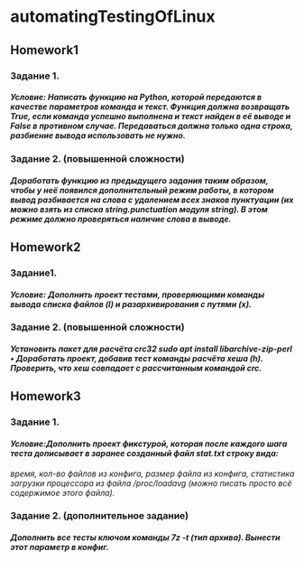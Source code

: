 # automatingTestingOfLinux

## Homework1

### Задание 1.
#### _Условие: Написать функцию на Python, которой передаются в качестве параметров команда и текст. Функция должна возвращать True, если команда успешно выполнена и текст найден в её выводе и False в противном случае. Передаваться должна только одна строка, разбиение вывода использовать не нужно._

### Задание 2. (повышенной сложности)
#### _Доработать функцию из предыдущего задания таким образом, чтобы у неё появился дополнительный режим работы, в котором вывод разбивается на слова с удалением всех знаков пунктуации (их можно взять из списка string.punctuation модуля string). В этом режиме должно проверяться наличие слова в выводе._

## Homework2

### Задание1.
#### _Условие: Дополнить проект тестами, проверяющими команды вывода списка файлов (l) и разархивирования с путями (x)._

### Задание 2. (повышенной сложности)
#### _Установить пакет для расчёта crc32 sudo apt install libarchive-zip-perl • Доработать проект, добавив тест команды расчёта хеша (h). Проверить, что хеш совпадает с рассчитанным командой crc._

## Homework3

### Задание 1.
#### _Условие:Дополнить проект фикстурой, которая после каждого шага теста дописывает в заранее созданный файл stat.txt строку вида:_
_время, кол-во файлов из конфига, размер файла из конфига, статистика загрузки процессора из файла /proc/loadavg (можно писать просто всё содержимое этого файла)._

### Задание 2. (дополнительное задание)
#### _Дополнить все тесты ключом команды 7z -t (тип архива). Вынести этот параметр в конфиг._
